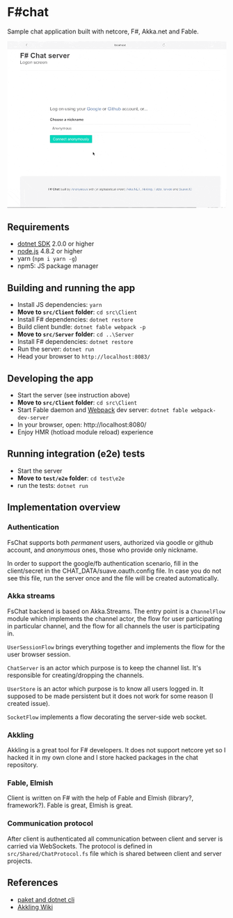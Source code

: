 # F#chat

Sample chat application built with netcore, F#, Akka.net and Fable.

![Harvest chat](docs/FsChat-login.gif "Channel view")

## Requirements

* [dotnet SDK](https://www.microsoft.com/net/download/core) 2.0.0 or higher
* [node.js](https://nodejs.org) 4.8.2 or higher
* yarn (`npm i yarn -g`)
* npm5: JS package manager

## Building and running the app

* Install JS dependencies: `yarn`
* **Move to `src/Client` folder**: `cd src\Client`
* Install F# dependencies: `dotnet restore`
* Build client bundle: `dotnet fable webpack -p`
* **Move to `src/Server` folder**: `cd ..\Server`
* Install F# dependencies: `dotnet restore`
* Run the server: `dotnet run`
* Head your browser to `http://localhost:8083/`

## Developing the app

* Start the server (see instruction above)
* **Move to `src/Client` folder**: `cd src\Client`
* Start Fable daemon and [Webpack](https://webpack.js.org/) dev server: `dotnet fable webpack-dev-server`
* In your browser, open: http://localhost:8080/
* Enjoy HMR (hotload module reload) experience

## Running integration (e2e) tests

* Start the server
* **Move to `test/e2e` folder**: `cd test\e2e`
* run the tests: `dotnet run`

## Implementation overview

### Authentication

FsChat supports both *permanent* users, authorized via goodle or github account, and *anonymous* ones, those who provide only nickname.

In order to support the google/fb authentication scenario, fill in the client/secret in the CHAT_DATA/suave.oauth.config file. In case you do not see this file, run the server once and the file will be created automatically.

### Akka streams

FsChat backend is based on Akka.Streams. The entry point is a `ChannelFlow` module which implements the channel actor, the flow for user participating in particular channel, and the flow for all channels the user is participating in.

`UserSessionFlow` brings everything together and implements the flow for the user browser session.

`ChatServer` is an actor which purpose is to keep the channel list. It's responsible for creating/dropping the channels.

`UserStore` is an actor which purpose is to know all users logged in. It supposed to be made persistent but it does not work for some reason (I created issue).

`SocketFlow` implements a flow decorating the server-side web socket.

### Akkling

Akkling is a great tool for F# developers. It does not support netcore yet so I hacked it in my own clone and I store hacked packages in the chat repository.

### Fable, Elmish

Client is written on F# with the help of Fable and Elmish (library?, framework?). Fable is great, Elmish is great.

### Communication protocol

After client is authenticated all communication between client and server is carried via WebSockets. The protocol is defined in `src/Shared/ChatProtocol.fs` file which is shared between client and server projects.

## References

* [paket and dotnet cli](https://fsprojects.github.io/Paket/paket-and-dotnet-cli.html)
* [Akkling Wiki](https://github.com/Horusiath/Akkling/wiki)

